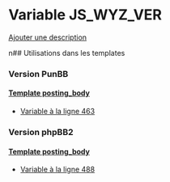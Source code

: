 # Variable JS_WYZ_VER
[Ajouter une description](https://fa-tvars.appspot.com/JS_WYZ_VER)

n## Utilisations dans les templates

### Version PunBB

#### [Template posting_body](punbb/posting_body.md)
* [Variable à la ligne 463](../punbb/posting_body.tpl#L463)

### Version phpBB2

#### [Template posting_body](subsilver/posting_body.md)
* [Variable à la ligne 488](../subsilver/posting_body.tpl#L488)